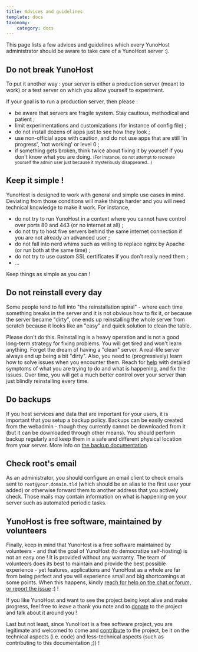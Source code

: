 ```yaml
---
title: Advices and guidelines
template: docs
taxonomy:
    category: docs
---
```


This page lists a few advices and guidelines which every YunoHost administrator should be aware to take care of a YunoHost server :).

## Do not break YunoHost

To put it another way : your server is either a production server (meant to work) or a test server on which you allow yourself to experiment.

If your goal is to run a production server, then please : 
- be aware that servers are fragile system. Stay cautious, methodical and patient ;
- limit experimentations and customizations (for instance of config file) ;
- do not install dozens of apps just to see how they look ;
- use non-official apps with caution, and do not use apps that are still 'in progress', 'not working' or level 0 ;
- if something gets broken, think twice about fixing it by yourself if you don't know what you are doing. <small>(For instance, do not attempt to recreate yourself the admin user just because it mysteriously disappeared...)</small>

## Keep it simple !

YunoHost is designed to work with general and simple use cases in mind. Deviating from those conditions will make things harder and you will need technical knowledge to make it work. For instance, 
- do not try to run YunoHost in a context where you cannot have control over ports 80 and 443 (or no internet at all) ; 
- do not try to host five servers behind the same internet connection if you are not already an advanced user ; 
- do not fall into nerd whims such as willing to replace nginx by Apache (or run both at the same time) ; 
- do not try to use custom SSL certificates if you don't really need them ;
- ...

Keep things as simple as you can !

## Do not reinstall every day

Some people tend to fall into "the reinstallation spiral" - where each time something breaks in the server and it is not obvious how to fix it, or because the server became "dirty", one ends up reinstalling the whole server from scratch because it looks like an "easy" and quick solution to clean the table.

Please don't do this. Reinstalling is a heavy operation and is not a good long-term strategy for fixing problems. You will get tired and won't learn anything. Forget the dream of having a "clean" server. A real-life server always end up being a bit "dirty". Also, you need to (progressively) learn how to solve issues when you encounter them. Reach for [help](/help) with detailed symptoms of what you are trying to do and what is happening, and fix the issues. Over time, you will get a much better control over your server than just blindly reinstalling every time.

## Do backups

If you host services and data that are important for your users, it is important that you setup a backup policy. Backups can be easily created from the webadmin - though they currently cannot be downloaded from it (but it can be downloaded through other means). You should perform backup regularly and keep them in a safe and different physical location from your server. More info on [the backup documentation](/backup).

## Check root's email

As an administrator, you should configure an email client to check emails sent to `root@your.domain.tld` (which should be an alias to the first user your added) or otherwise forward them to another address that you actively check. Those mails may contain information on what is happening on your server such as automated periodic tasks.

## YunoHost is free software, maintained by volunteers 

Finally, keep in mind that YunoHost is a free software maintained by volunteers - and that the goal of YunoHost (to democratize self-hosting) is not an easy one ! It is provided without any warranty. The team of volunteers does its best to maintain and provide the best possible experience - yet features, applications and YunoHost as a whole are far from being perfect and you will experience small and big shortcomings at some points. When this happens, kindly [reach for help on the chat or forum, or report the issue](/help) :) !

If you like YunoHost and want to see the project being kept alive and make progress, feel free to leave a thank you note and to [donate](https://liberapay.com/YunoHost) to the project and talk about it around you !

Last but not least, since YunoHost is a free software project, you are legitimate and welcomed to come and [contribute](/contribute) to the project, be it on the technical aspects (i.e. code) and less-technical aspects (such as contributing to this documentation ;)) !


